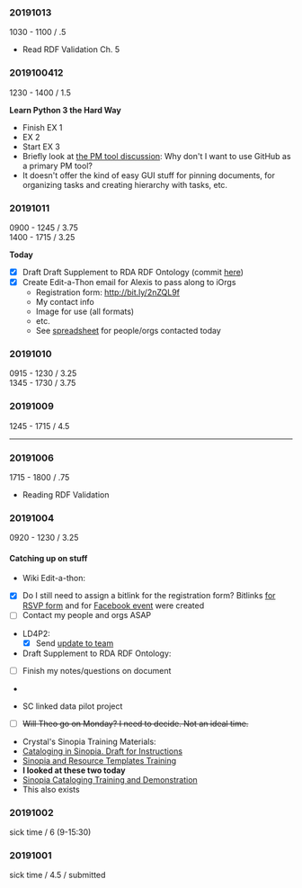 ### 20191013
1030 - 1100 / .5    
- Read RDF Validation Ch. 5

### 2019100412
1230 - 1400 / 1.5

**Learn Python 3 the Hard Way**  
- Finish EX 1  
- EX 2  
- Start EX 3
- Briefly look at [the PM tool discussion](https://uwcams.slack.com/archives/CFUUX1TRB/p1570906080009300): Why don't I want to use GitHub as a primary PM tool?
 - It doesn't offer the kind of easy GUI stuff for pinning documents, for organizing tasks and creating hierarchy with tasks, etc.

### 20191011
0900 - 1245 / 3.75  
1400 - 1715 / 3.25  

**Today**
- [X] Draft Draft Supplement to RDA RDF Ontology (commit [here](https://github.com/briesenberg07/bmrLIS/blob/master/uwlswdWorkspace/uwRdaSup/uwRdaSup.ttl))
- [X] Create Edit-a-Thon email for Alexis to pass along to iOrgs
  - Registration form: http://bit.ly/2nZQL9f
  - My contact info
  - Image for use (all formats)
  - etc.
  - See [spreadsheet](https://docs.google.com/spreadsheets/d/12xWUHlL6PHJ0MLu0NYDPAvsiUMTdLJTTvvaoWw2mX_I/edit?usp=sharing) for people/orgs contacted today

### 20191010
0915 - 1230 / 3.25  
1345 - 1730 / 3.75    

### 20191009
1245 - 1715 / 4.5  

---
### 20191006
1715 - 1800 / .75  
- Reading RDF Validation

### 20191004
0920 - 1230 / 3.25    

#### Catching up on stuff
- Wiki Edit-a-thon:
 - [X] Do I still need to assign a bitlink for the registration form? Bitlinks [for RSVP form](bit.ly/2nZQL9f) and for [Facebook event](bit.ly/30FdS6h) were created
 - [ ] Contact my people and orgs ASAP

- LD4P2:
  - [X] Send [update to team](https://uwcams.slack.com/archives/GJ7KM73UP/p1570215665004800)

- Draft Supplement to RDA RDF Ontology:
 - [ ] Finish my notes/questions on document
 -

- SC linked data pilot project
 - [ ] ~~Will Theo go on Monday? I need to decide. Not an ideal time.~~

- Crystal's Sinopia Training Materials:
 - [Cataloging in Sinopia. Draft for Instructions](https://uwnetid-my.sharepoint.com/:w:/r/personal/egrant2_uw_edu/_layouts/15/Doc.aspx?sourcedoc=%7B38AC9108-C17B-408A-823E-01DE3A8A9716%7D&file=Cataloging%20in%20Sinopia.%20Draft%20for%20Instructions.docx&nav=eyJjIjoxODMzNzU5NTUzfQ&action=default&mobileredirect=true)
 - [Sinopia and Resource Templates Training](https://uwnetid-my.sharepoint.com/:p:/r/personal/egrant2_uw_edu/_layouts/15/Doc.aspx?sourcedoc=%7B2336973B-1B32-49EE-8A3A-47BB858C5AEF%7D&file=Sinopia%20and%20Resource%20Templates%20Training.pptx&nav=eyJzSWQiOjI2NSwiY0lkIjozNDI2OTMzNDQxLCJjb21tZW50SWQiOm51bGx9&action=edit&mobileredirect=true&cid=afa8efbe-b7a6-49ad-8119-ae4e6c87d6b9)
 - **I looked at these two today**
 - [Sinopia Cataloging Training and Demonstration](https://uwnetid-my.sharepoint.com/:p:/r/personal/egrant2_uw_edu/_layouts/15/Doc.aspx?sourcedoc=%7B3D084826-4830-485A-93B4-8674DACA336E%7D&file=Sinopia%20Cataloging%20Training%20and%20Demonstration.pptx&action=edit&mobileredirect=true)
 - This also exists

### 20191002
sick time / 6 (9-15:30)  

### 20191001  
sick time / 4.5 / submitted  
